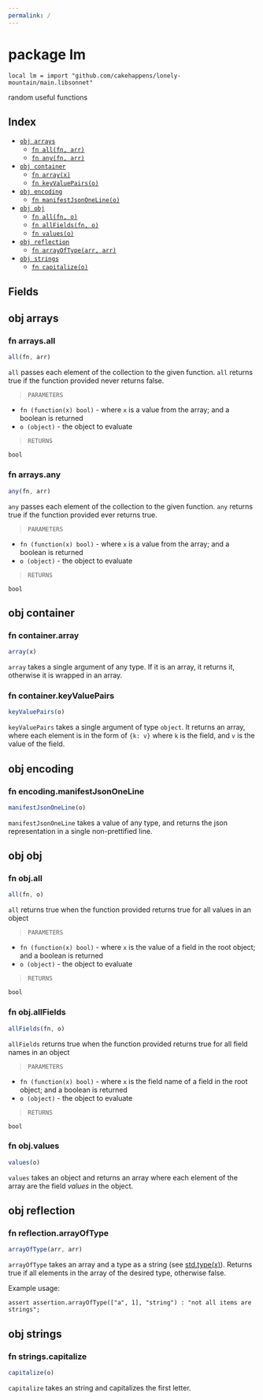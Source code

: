 ```yaml
---
permalink: /
---
```


# package lm

```jsonnet
local lm = import "github.com/cakehappens/lonely-mountain/main.libsonnet"
```

random useful functions

## Index

* [`obj arrays`](#obj-arrays)
  * [`fn all(fn, arr)`](#fn-arraysall)
  * [`fn any(fn, arr)`](#fn-arraysany)
* [`obj container`](#obj-container)
  * [`fn array(x)`](#fn-containerarray)
  * [`fn keyValuePairs(o)`](#fn-containerkeyvaluepairs)
* [`obj encoding`](#obj-encoding)
  * [`fn manifestJsonOneLine(o)`](#fn-encodingmanifestjsononeline)
* [`obj obj`](#obj-obj)
  * [`fn all(fn, o)`](#fn-objall)
  * [`fn allFields(fn, o)`](#fn-objallfields)
  * [`fn values(o)`](#fn-objvalues)
* [`obj reflection`](#obj-reflection)
  * [`fn arrayOfType(arr, arr)`](#fn-reflectionarrayoftype)
* [`obj strings`](#obj-strings)
  * [`fn capitalize(o)`](#fn-stringscapitalize)

## Fields

## obj arrays



### fn arrays.all

```ts
all(fn, arr)
```

`all` passes each element of the collection to the given function.
`all` returns true if the function provided never returns false.

> `PARAMETERS`

* `fn (function(x) bool)` - where `x` is a value from the array; and a boolean is returned
* `o (object)` - the object to evaluate

> `RETURNS`

`bool`


### fn arrays.any

```ts
any(fn, arr)
```

`any` passes each element of the collection to the given function.
`any` returns true if the function provided ever returns true.

> `PARAMETERS`

* `fn (function(x) bool)` - where `x` is a value from the array; and a boolean is returned
* `o (object)` - the object to evaluate

> `RETURNS`

`bool`


## obj container



### fn container.array

```ts
array(x)
```

`array` takes a single argument of any type.
If it is an array, it returns it, otherwise it is wrapped in an array.


### fn container.keyValuePairs

```ts
keyValuePairs(o)
```

`keyValuePairs` takes a single argument of type `object`.
It returns an array, where each element is in the form of `{k: v}` where `k` is the field, and `v` is the value of the field.


## obj encoding



### fn encoding.manifestJsonOneLine

```ts
manifestJsonOneLine(o)
```

`manifestJsonOneLine` takes a value of any type, and returns the json representation in a single non-prettified line.


## obj obj



### fn obj.all

```ts
all(fn, o)
```

`all` returns true when the function provided returns true for all values in an object

> `PARAMETERS`

* `fn (function(x) bool)` - where `x` is the value of a field in the root object; and a boolean is returned
* `o (object)` - the object to evaluate

> `RETURNS`

`bool`


### fn obj.allFields

```ts
allFields(fn, o)
```

`allFields` returns true when the function provided returns true for all field names in an object

> `PARAMETERS`

* `fn (function(x) bool)` - where `x` is the field name of a field in the root object; and a boolean is returned
* `o (object)` - the object to evaluate

> `RETURNS`

`bool`


### fn obj.values

```ts
values(o)
```

`values` takes an object and returns an array where each element of the array are the field _values_ in the object.


## obj reflection



### fn reflection.arrayOfType

```ts
arrayOfType(arr, arr)
```

`arrayOfType` takes an array and a type as a string (see [std.type(x)](https://jsonnet.org/ref/stdlib.html)).
Returns true if all elements in the array of the desired type, otherwise false.

Example usage: 

```jsonnet
assert assertion.arrayOfType(["a", 1], "string") : "not all items are strings";
```


## obj strings



### fn strings.capitalize

```ts
capitalize(o)
```

`capitalize` takes an string and capitalizes the first letter.
